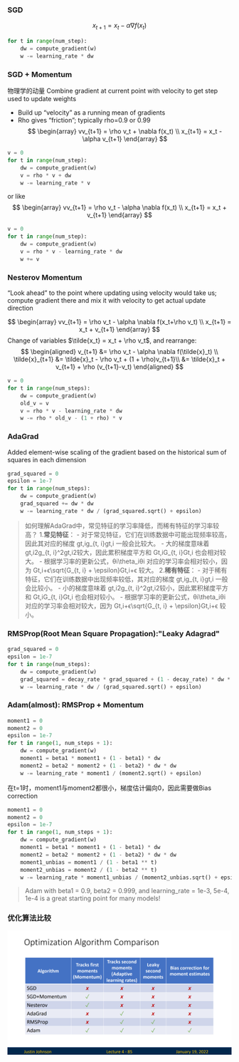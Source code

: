 ### SGD
$$
x_{t+1} = x_t - \alpha \nabla f(x_t)
$$
``` Python
for t in range(num_step):
	dw = compute_gradient(w)
	w -= learning_rate * dw
```

### SGD + Momentum
物理学的动量
Combine gradient at current point with velocity to get step used to update weights
- Build up “velocity” as a running mean of gradients 
- Rho gives “friction”; typically rho=0.9 or 0.99
$$
\begin{array}
vv_{t+1} = \rho v_t + \nabla f(x_t) \\
x_{t+1} = x_t - \alpha v_{t+1}
\end{array}
$$
```Python
v = 0
for t in range(num_step):
	dw = compute_gradient(w)
	v = rho * v + dw
	w -= learning_rate * v
```

or like
$$
\begin{array}
vv_{t+1} = \rho v_t - \alpha \nabla f(x_t) \\
x_{t+1} = x_t + v_{t+1}
\end{array}
$$
```Python
v = 0
for t in range(num_step):
	dw = compute_gradient(w)
	v = rho * v - learning_rate * dw
	w += v
```

### Nesterov Momentum
“Look ahead” to the point where updating using velocity would take us; compute gradient there and mix it with velocity to get actual update direction

$$
\begin{array}
	vv_{t+1} = \rho v_t - \alpha \nabla f(x_t+\rho v_t) \\
	x_{t+1} = x_t + v_{t+1}
\end{array}
$$
Change of variables $\tilde{x_t} = x_t + \rho v_t$, and rearrange:
$$
\begin{aligned}
	v_{t+1} &= \rho v_t - \alpha \nabla f(\tilde{x}_t) \\
	\tilde{x}_{t+1} &= \tilde{x}_t - \rho v_t + (1 + \rho)v_{t+1}\\
	 &= \tilde{x}_t + v_{t+1} + \rho (v_{t+1}-v_t)
\end{aligned}
$$

```Python
v = 0
for t in range(num_steps):
	dw = compute_gradient(w)
	old_v = v
	v = rho * v - learning_rate * dw
	w -= rho * old_v - (1 + rho) * v
```

### AdaGrad
Added element-wise scaling of the gradient based on the historical sum of squares in each dimension
```Python
grad_squared = 0
epsilon = 1e-7
for t in range(num_steps):
	dw = compute_gradient(w)
	grad_squared += dw * dw
	w -= learning_rate * dw / (grad_squared.sqrt() + epsilon)
```

>如何理解AdaGrad中，常见特征的学习率降低，而稀有特征的学习率较高？
>1.**常见特征**：
    - 对于常见特征，它们在训练数据中可能出现频率较高，因此其对应的梯度 gt,ig_{t, i}gt,i​ 一般会比较大。
    - 大的梯度意味着 gt,i2g_{t, i}^2gt,i2​ 较大，因此累积梯度平方和 Gt,iG_{t, i}Gt,i​ 也会相对较大。
    - 根据学习率的更新公式，θi\theta_iθi​ 对应的学习率会相对较小，因为 Gt,i+ϵ\sqrt{G_{t, i} + \epsilon}Gt,i​+ϵ​ 较大。
   2.**稀有特征**：
    - 对于稀有特征，它们在训练数据中出现频率较低，其对应的梯度 gt,ig_{t, i}gt,i​ 一般会比较小。
    - 小的梯度意味着 gt,i2g_{t, i}^2gt,i2​ 较小，因此累积梯度平方和 Gt,iG_{t, i}Gt,i​ 也会相对较小。
    - 根据学习率的更新公式，θi\theta_iθi​ 对应的学习率会相对较大，因为 Gt,i+ϵ\sqrt{G_{t, i} + \epsilon}Gt,i​+ϵ​ 较小。

### RMSProp(Root Mean Square Propagation):"Leaky Adagrad"
```Python
grad_squared = 0
epsilon = 1e-7
for t in range(num_steps):
	dw = compute_gradient(w)
	grad_squared = decay_rate * grad_squared + (1 - decay_rate) * dw * dw
	w -= learning_rate * dw / (grad_squared.sqrt() + epsilon)
```

### Adam(almost): RMSProp + Momentum
```Python
moment1 = 0
moment2 = 0
epsilon = 1e-7
for t in range(1, num_steps + 1):
	dw = compute_gradient(w)
	moment1 = beta1 * moment1 + (1 - beta1) * dw
	moment2 = beta2 * moment2 + (1 - beta2) * dw * dw
	w -= learning_rate * moment1 / (moment2.sqrt() + epsilon)
```
在t=1时，moment1与moment2都很小，梯度估计偏向0，因此需要做Bias correction

```Python
moment1 = 0
moment2 = 0
epsilon = 1e-7
for t in range(1, num_steps + 1):
	dw = compute_gradient(w)
	moment1 = beta1 * moment1 + (1 - beta1) * dw
	moment2 = beta2 * moment2 + (1 - beta2) * dw * dw
	moment1_unbias = moment1 / (1 - beta1 ** t)
	moment2_unbias = moment2 / (1 - beta2 ** t)
	w -= learning_rate * moment1_unbias / (moment2_unbias.sqrt() + epsilon)
```

>Adam with beta1 = 0.9, beta2 = 0.999, and learning_rate = 1e-3, 5e-4, 1e-4 is a great starting point for many models!

### 优化算法比较

![](../img/Pasted%20image%2020240617194802.png)